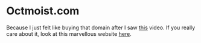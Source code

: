 # Octmoist.com

Because I just felt like buying that domain after I saw [this](https://www.youtube.com/watch?v=dzLtHqr1qjA) video. If you really care about it, look at this marvellous website [here](https://octomoist.com/).
